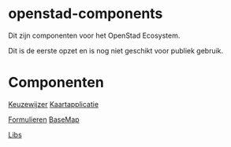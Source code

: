 # openstad-components

Dit zijn componenten voor het OpenStad Ecosystem.

Dit is de eerste opzet en is nog niet geschikt voor publiek gebruik.

# Componenten

[Keuzewijzer](doc/choices-guide)
[Kaartapplicatie](doc/ideas-on-map)

[Formulieren](doc/forms)
[BaseMap](doc/base-map)

[Libs](/doc/libs)
